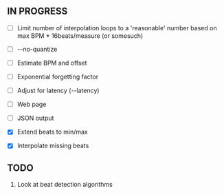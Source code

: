 ## IN PROGRESS

- [ ] Limit number of interpolation loops to a 'reasonable' number based on max BPM * 16beats/measure (or somesuch)
- [ ] --no-quantize
- [ ] Estimate BPM and offset
- [ ] Exponential forgetting factor
- [ ] Adjust for latency (--latency)
- [ ] Web page
- [ ] JSON output

- [x] Extend beats to min/max
- [x] Interpolate missing beats

## TODO

1. Look at beat detection algorithms
